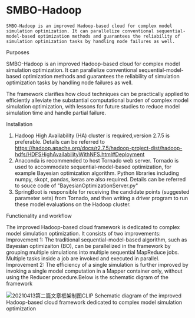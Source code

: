 # SMBO-Hadoop
	SMBO-Hadoop is an improved Hadoop-based cloud for complex model simulation optimization. It can parallelize conventional sequential-model-based optimization methods and guarantees the reliability of simulation optimization tasks by handling node failures as well.

Purposes

SMBO-Hadoop is an improved Hadoop-based cloud for complex model simulation optimization. It can parallelize conventional sequential-model-based optimization methods and guarantees the reliability of simulation optimization tasks by handling node failures as well.

The framework clarifies how cloud techniques can be practically applied to efficiently alleviate the substantial computational burden of complex model simulation optimization, with lessons for future studies to reduce model simulation time and handle partial failure.

Installation
1. Hadoop High Availability (HA) cluster is required,version 2.7.5 is preferable. Details can be referred to https://hadoop.apache.org/docs/r2.7.5/hadoop-project-dist/hadoop-hdfs/HDFSHighAvailabilityWithNFS.html#Deployment
2. Anaconda is recommended to host Tornado web server. Tornado is used to accommodate sequential-model-based optimization, for example Bayesian optimization algorithm. Python libraries including numpy, skopt, pandas, keras are also required. Details can be referred to souce code of "BayesianOptimizationServer.py"
3. SpringBoot is responsible for receiving the candidate points (suggested parameter sets) from Tornado, and then writing a driver program to run these model evaluations on the Hadoop cluster.

Functionality and workflow

The improved Hadoop-based cloud framework is dedicated to complex model simulation optimization. It consists of two improvements: Improvement 1: The traditional sequential-model-based algorithm, such as Bayesian optimizaiton (BO), can be parallelized in the framework by grouping multiple simulations into multiple sequential MapReduce jobs. Multiple tasks inside a job are invoked and executed in parallel. Improvement 2: The efficiency of a single simulation is further improved by invoking a single model computation in a Mapper container only, without using the Reducer procedure.Below is the schematic digram of the framework

![20210413第二篇文章框架制图CLIP](https://user-images.githubusercontent.com/96234482/146670614-ce996cb5-1846-4542-a7bf-206d70fc1ba7.png)
Schematic diagram of the improved Hadoop-based cloud framework dedicated to complex model simulation optimization
